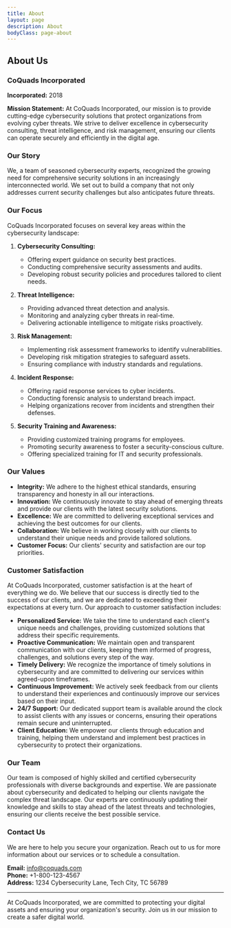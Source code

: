 ```yaml
---
title: About
layout: page
description: About
bodyClass: page-about
---
```


## About Us

### CoQuads Incorporated

**Incorporated:** 2018

**Mission Statement:**
At CoQuads Incorporated, our mission is to provide cutting-edge cybersecurity solutions that protect organizations from evolving cyber threats. We strive to deliver excellence in cybersecurity consulting, threat intelligence, and risk management, ensuring our clients can operate securely and efficiently in the digital age.

### Our Story

We, a team of seasoned cybersecurity experts, recognized the growing need for comprehensive security solutions in an increasingly interconnected world. We set out to build a company that not only addresses current security challenges but also anticipates future threats.

### Our Focus

CoQuads Incorporated focuses on several key areas within the cybersecurity landscape:

1. **Cybersecurity Consulting:**
   - Offering expert guidance on security best practices.
   - Conducting comprehensive security assessments and audits.
   - Developing robust security policies and procedures tailored to client needs.

2. **Threat Intelligence:**
   - Providing advanced threat detection and analysis.
   - Monitoring and analyzing cyber threats in real-time.
   - Delivering actionable intelligence to mitigate risks proactively.

3. **Risk Management:**
   - Implementing risk assessment frameworks to identify vulnerabilities.
   - Developing risk mitigation strategies to safeguard assets.
   - Ensuring compliance with industry standards and regulations.

4. **Incident Response:**
   - Offering rapid response services to cyber incidents.
   - Conducting forensic analysis to understand breach impact.
   - Helping organizations recover from incidents and strengthen their defenses.

5. **Security Training and Awareness:**
   - Providing customized training programs for employees.
   - Promoting security awareness to foster a security-conscious culture.
   - Offering specialized training for IT and security professionals.

### Our Values

- **Integrity:** We adhere to the highest ethical standards, ensuring transparency and honesty in all our interactions.
- **Innovation:** We continuously innovate to stay ahead of emerging threats and provide our clients with the latest security solutions.
- **Excellence:** We are committed to delivering exceptional services and achieving the best outcomes for our clients.
- **Collaboration:** We believe in working closely with our clients to understand their unique needs and provide tailored solutions.
- **Customer Focus:** Our clients' security and satisfaction are our top priorities.

### Customer Satisfaction

At CoQuads Incorporated, customer satisfaction is at the heart of everything we do. We believe that our success is directly tied to the success of our clients, and we are dedicated to exceeding their expectations at every turn. Our approach to customer satisfaction includes:

- **Personalized Service:** We take the time to understand each client's unique needs and challenges, providing customized solutions that address their specific requirements.
- **Proactive Communication:** We maintain open and transparent communication with our clients, keeping them informed of progress, challenges, and solutions every step of the way.
- **Timely Delivery:** We recognize the importance of timely solutions in cybersecurity and are committed to delivering our services within agreed-upon timeframes.
- **Continuous Improvement:** We actively seek feedback from our clients to understand their experiences and continuously improve our services based on their input.
- **24/7 Support:** Our dedicated support team is available around the clock to assist clients with any issues or concerns, ensuring their operations remain secure and uninterrupted.
- **Client Education:** We empower our clients through education and training, helping them understand and implement best practices in cybersecurity to protect their organizations.

### Our Team

Our team is composed of highly skilled and certified cybersecurity professionals with diverse backgrounds and expertise. We are passionate about cybersecurity and dedicated to helping our clients navigate the complex threat landscape. Our experts are continuously updating their knowledge and skills to stay ahead of the latest threats and technologies, ensuring our clients receive the best possible service.

### Contact Us

We are here to help you secure your organization. Reach out to us for more information about our services or to schedule a consultation.

**Email:** info@coquads.com  
**Phone:** +1-800-123-4567  
**Address:** 1234 Cybersecurity Lane, Tech City, TC 56789

---

At CoQuads Incorporated, we are committed to protecting your digital assets and ensuring your organization's security. Join us in our mission to create a safer digital world.
